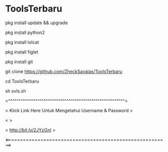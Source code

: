 # ToolsTerbaru
pkg install update && upgrade

pkg install python2

pkg install lolcat

pkg install figlet

pkg install git

git clone https://github.com/ZheckSavalas/ToolsTerbaru

cd ToolsTerbaru

sh svls.sh

<^^^^^^^^^^^^^^^^^^^^^^^^^^^^^^^^^^^^^^^^^^^^^^^^^^^^^^^^>

<  Klick Link Here Untuk Mengetahui Username & Password  >

<                                                        > 

<                http://bit.ly/2JYzGnI                   >

<========================================================>
